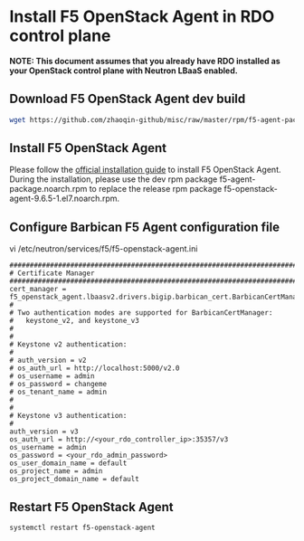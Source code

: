 # Install F5 OpenStack Agent in RDO control plane

**NOTE: This document assumes that you already have RDO installed as your OpenStack control plane with Neutron LBaaS enabled.**

## Download F5 OpenStack Agent dev build

```bash
wget https://github.com/zhaoqin-github/misc/raw/master/rpm/f5-agent-package.noarch.rpm
```

## Install F5 OpenStack Agent

Please follow the [official installation guide](https://clouddocs.f5.com/products/openstack/agent/v9.6/) to install F5 OpenStack Agent. During the installation, please use the dev rpm package f5-agent-package.noarch.rpm to replace the release rpm package f5-openstack-agent-9.6.5-1.el7.noarch.rpm.

## Configure Barbican F5 Agent configuration file

vi /etc/neutron/services/f5/f5-openstack-agent.ini

```
###############################################################################
# Certificate Manager
###############################################################################
cert_manager = f5_openstack_agent.lbaasv2.drivers.bigip.barbican_cert.BarbicanCertManager
#
# Two authentication modes are supported for BarbicanCertManager:
#   keystone_v2, and keystone_v3
#
#
# Keystone v2 authentication:
#
# auth_version = v2
# os_auth_url = http://localhost:5000/v2.0
# os_username = admin
# os_password = changeme
# os_tenant_name = admin
#
#
# Keystone v3 authentication:
#
auth_version = v3
os_auth_url = http://<your_rdo_controller_ip>:35357/v3
os_username = admin
os_password = <your_rdo_admin_password>
os_user_domain_name = default
os_project_name = admin
os_project_domain_name = default
```

## Restart F5 OpenStack Agent

```bash
systemctl restart f5-openstack-agent
```
